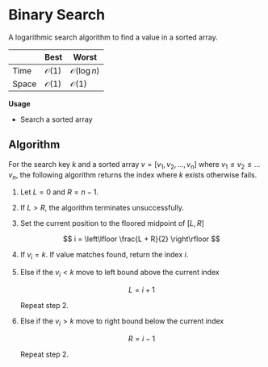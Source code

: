#  Binary Search

A logarithmic search algorithm to find a value in a sorted array.

|       | Best            | Worst                |
|-------|-----------------|----------------------|
| Time  | $\mathcal O(1)$ | $\mathcal O(\log n)$ |
| Space | $\mathcal O(1)$ | $\mathcal O(1)$      |

**Usage**
* Search a sorted array

## Algorithm

For the search key $k$ and a sorted array $v = [v_1, v_2, \ldots, v_n]$ where $v_1 \le v_2 \le \ldots v_n$, the following algorithm returns the index where $k$ exists otherwise fails.

1. Let $L = 0$ and $R = n-1$.
1. If $L > R$, the algorithm terminates unsuccessfully.
1. Set the current position to the floored midpoint of $[L, R]$

    $$
    i = \left\lfloor \frac{L + R}{2} \right\rfloor
 $$

1. If $v_i = k$. If value matches found, return the index $i$.
1. Else if the $v_i < k$ move to left bound above the current index

    $$
    L = i + 1
  $$

    Repeat step 2.

1. Else if the $v_i > k$ move to right bound below the current index

    $$
    R = i - 1
  $$

    Repeat step 2.
